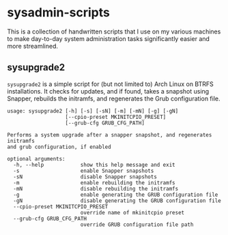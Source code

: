 # sysadmin-scripts

This is a collection of handwritten scripts that I use on my various machines to make day-to-day system administration tasks significantly easier and more streamlined.

## sysupgrade2
`sysupgrade2` is a simple script for (but not limited to) Arch Linux on BTRFS installations. It checks for updates, and if found, takes a snapshot using Snapper, rebuilds the initramfs, and regenerates the Grub configuration file.

```
usage: sysupgrade2 [-h] [-s] [-sN] [-m] [-mN] [-g] [-gN]
                   [--cpio-preset MKINITCPIO_PRESET]
                   [--grub-cfg GRUB_CFG_PATH]

Performs a system upgrade after a snapper snapshot, and regenerates initramfs
and grub configuration, if enabled

optional arguments:
  -h, --help            show this help message and exit
  -s                    enable Snapper snapshots
  -sN                   disable Snapper snapshots
  -m                    enable rebuilding the initramfs
  -mN                   disable rebuilding the initramfs
  -g                    enable generating the GRUB configuration file
  -gN                   disable generating the GRUB configuration file
  --cpio-preset MKINITCPIO_PRESET
                        override name of mkinitcpio preset
  --grub-cfg GRUB_CFG_PATH
                        override GRUB configuration file path
```
